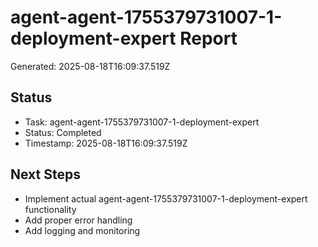 # agent-agent-1755379731007-1-deployment-expert Report

Generated: 2025-08-18T16:09:37.519Z

## Status
- Task: agent-agent-1755379731007-1-deployment-expert
- Status: Completed
- Timestamp: 2025-08-18T16:09:37.519Z

## Next Steps
- Implement actual agent-agent-1755379731007-1-deployment-expert functionality
- Add proper error handling
- Add logging and monitoring

